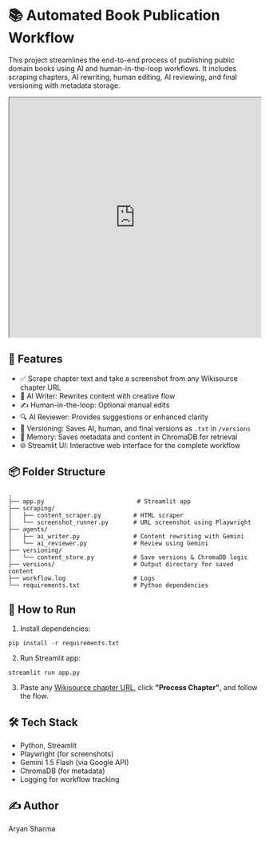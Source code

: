 
# 📚 Automated Book Publication Workflow

This project streamlines the end-to-end process of publishing public domain books using AI and human-in-the-loop workflows. It includes scraping chapters, AI rewriting, human editing, AI reviewing, and final versioning with metadata storage.

<!-- 📹 Video Demo -->
<iframe src="https://drive.google.com/file/d/1FnlTpbZDH2LL-J1QC20_YaLVkGdgC_01/preview" width="100%" height="480" allow="autoplay"></iframe>


## 🚀 Features

- ✅ Scrape chapter text and take a screenshot from any Wikisource chapter URL
- 🧠 AI Writer: Rewrites content with creative flow
- ✍️ Human-in-the-loop: Optional manual edits
- 🔍 AI Reviewer: Provides suggestions or enhanced clarity
- 📂 Versioning: Saves AI, human, and final versions as `.txt` in `/versions`
- 🧠 Memory: Saves metadata and content in ChromaDB for retrieval
- 🌐 Streamlit UI: Interactive web interface for the complete workflow

## 📦 Folder Structure

```
.
├── app.py                          # Streamlit app
├── scraping/
│   ├── content_scraper.py         # HTML scraper
│   └── screenshot_runner.py       # URL screenshot using Playwright
├── agents/
│   ├── ai_writer.py               # Content rewriting with Gemini
│   └── ai_reviewer.py             # Review using Gemini
├── versioning/
│   └── content_store.py           # Save versions & ChromaDB logic
├── versions/                      # Output directory for saved content
├── workflow.log                   # Logs
└── requirements.txt               # Python dependencies
```

## 🧪 How to Run

1. Install dependencies:

```
pip install -r requirements.txt
```

2. Run Streamlit app:

```
streamlit run app.py
```

3. Paste any [Wikisource chapter URL](https://en.wikisource.org/wiki/The_Gates_of_Morning/Book_1/Chapter_1), click **"Process Chapter"**, and follow the flow.

## 🛠️ Tech Stack

- Python, Streamlit
- Playwright (for screenshots)
- Gemini 1.5 Flash (via Google API)
- ChromaDB (for metadata)
- Logging for workflow tracking

## ✍️ Author

Aryan Sharma
